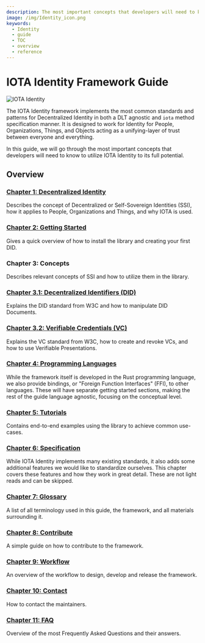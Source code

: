 ```yaml
---
description: The most important concepts that developers will need to know to utilize IOTA Identity to its full potential.
image: /img/Identity_icon.png
keywords:
  - Identity
  - guide
  - TOC
  - overview
  - reference
---
```


# IOTA Identity Framework Guide

![IOTA Identity](/img/Banner/banner_identity.svg)

The IOTA Identity framework implements the most common standards and patterns for Decentralized Identity in both a DLT agnostic and `iota` method specification manner. It is designed to work for Identity for People, Organizations, Things, and Objects acting as a unifying-layer of trust between everyone and everything.

In this guide, we will go through the most important concepts that developers will need to know to utilize IOTA Identity to its full potential.

## Overview

### [Chapter 1: Decentralized Identity](./decentralized_identity)

Describes the concept of Decentralized or Self-Sovereign Identities (SSI), how it applies to People, Organizations and Things, and why IOTA is used.

### [Chapter 2: Getting Started](./getting_started/overview)

Gives a quick overview of how to install the library and creating your first DID.

### Chapter 3: Concepts

Describes relevant concepts of SSI and how to utilize them in the library.

### [Chapter 3.1: Decentralized Identifiers (DID)](./concepts/decentralized_identifiers/overview)

Explains the DID standard from W3C and how to manipulate DID Documents.

### [Chapter 3.2: Verifiable Credentials (VC)](./concepts/verifiable_credentials/overview)

Explains the VC standard from W3C, how to create and revoke VCs, and how to use Verifiable Presentations.

### [Chapter 4: Programming Languages](./libraries/overview)

While the framework itself is developed in the Rust programming language, we also provide bindings, or "Foreign Function Interfaces" (FFI), to other languages. These will have separate getting started sections, making the rest of the guide language agnostic, focusing on the conceptual level.

### [Chapter 5: Tutorials](./tutorials/overview)

Contains end-to-end examples using the library to achieve common use-cases.

### [Chapter 6: Specification](./specs/overview)

While IOTA Identity implements many existing standards, it also adds some additional features we would like to standardize ourselves. This chapter covers these features and how they work in great detail. These are not light reads and can be skipped.

### [Chapter 7: Glossary](./glossary)

A list of all terminology used in this guide, the framework, and all materials surrounding it.

### [Chapter 8: Contribute](./contribute)

A simple guide on how to contribute to the framework.

### [Chapter 9: Workflow](./workflow)

An overview of the workflow to design, develop and release the framework.

### [Chapter 10: Contact](./contact)

How to contact the maintainers.

### [Chapter 11: FAQ](./faq)

Overview of the most Frequently Asked Questions and their answers.
